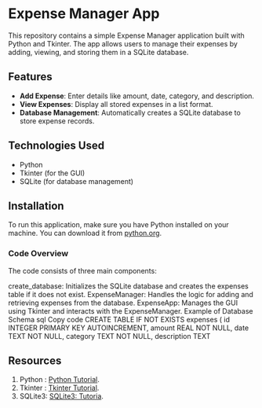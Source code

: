 # Expense Manager App

This repository contains a simple Expense Manager application built with Python and Tkinter. The app allows users to manage their expenses by adding, viewing, and storing them in a SQLite database.

## Features

- **Add Expense**: Enter details like amount, date, category, and description.
- **View Expenses**: Display all stored expenses in a list format.
- **Database Management**: Automatically creates a SQLite database to store expense records.

## Technologies Used

- Python
- Tkinter (for the GUI)
- SQLite (for database management)

## Installation

To run this application, make sure you have Python installed on your machine. You can download it from [python.org](https://www.python.org/downloads/).

### Code Overview
The code consists of three main components:

create_database: Initializes the SQLite database and creates the expenses table if it does not exist.
ExpenseManager: Handles the logic for adding and retrieving expenses from the database.
ExpenseApp: Manages the GUI using Tkinter and interacts with the ExpenseManager.
Example of Database Schema
sql
Copy code
CREATE TABLE IF NOT EXISTS expenses (
    id INTEGER PRIMARY KEY AUTOINCREMENT,
    amount REAL NOT NULL,
    date TEXT NOT NULL,
    category TEXT NOT NULL,
    description TEXT

## Resources
1. Python : [Python Tutorial](https://youtu.be/ix9cRaBkVe0?feature=shared).
2. Tkinter : [Tkinter Tutorial](https://youtube.com/playlist?list=PLZPZq0r_RZOOeQBaP5SeMjl2nwDcJaV0T&feature=shared).
3. SQLite3: [SQLite3: Tutoria](https://youtu.be/Ykf5zxBMxZ8?feature=shared).
